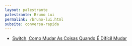 ```yaml
---
layout: palestrante
palestrante: Bruno Lui
permalink: /bruno-lui.html
subsite: conversa-rapida
---
```


* [Switch, Como Mudar As Coisas Quando É Difícil Mudar](/conversa-rapida/bruno-lui-switch-como-mudar-as-coisas-quando-dif-cil-mudar)
